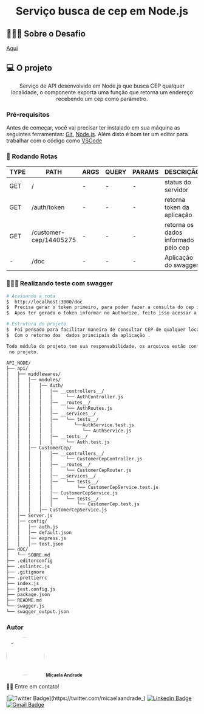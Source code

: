 <h1 align="center">Serviço busca de cep em Node.js</h1>

## 👩🏻‍🎤  Sobre o Desafio
[Aqui](doc/SOBRE.md)

## 💻 O projeto
<p align="center">Serviço de API desenvolvido em Node.js que busca CEP qualquer localidade,
        o componente exporta uma função que retorna um endereço recebendo um cep como parâmetro.</p>

### Pré-requisitos

Antes de começar, você vai precisar ter instalado em sua máquina as seguintes ferramentas:
[Git](https://git-scm.com), [Node.js](https://nodejs.org/en/).
Além disto é bom ter um editor para trabalhar com o código como [VSCode](https://code.visualstudio.com/)

### 🎲 Rodando Rotas


| TYPE | PATH | ARGS | QUERY | PARAMS | DESCRIÇÃO |
|------|------|------|-------|--------|-----------|
|GET| / | - | - | - | status do servidor |
|GET| /auth/token | - | - | - | retorna token da aplicação |
|GET| /customer-cep/14405275 | - | - | - | retorna os dados informado pelo cep |
| - | /doc | - | - | - | Aplicação do swagger |


### 👩🏻‍🔧 Realizando teste com swagger

```bash
# Acessando a rota
$  http://localhost:3000/doc
$  Precisa gerar o token primeiro, para poder fazer a consulta do cep informado.
$  Apos ter gerado o token informar no Authorize, feito isso acessar a rota GET informar o CEP.

# Estrutura do projeto
$  Foi pensado para facilitar maneira de consultar CEP de qualquer localidade,junto com API ViaCep.
$  Com o retorno dos  dados principais da aplicação .

Todo módulo do projeto tem sua responsabilidade, os arquivos estão configuração e padronizados
 no projeto.

API_NODE/
├── api/
│   ├── middlewares/
│   │   │── modules/
│   │   │   │── Auth/
│   │   │   │   │── __controllers__/
│   │   │   │   │     └── AuthController.js
│   │   │   │   │── __routes__/
│   │   │   │   │     └── AuthRoutes.js
│   │   │   │   │── __services__/
│   │   │   │   │──   └── tests__/
│   │   │   │   │        └──AuthService.test.js
│   │   │   │   │           └── AuthService.js
│   │   │   │   │── __tests__/
│   │   │   │   │     └── Auth.test.js
│   │   │── CustomerCep/
│   │   │   │   │── __controllers__/
│   │   │   │   │     └── CustomerCepController.js
│   │   │   │   │── __routes__/
│   │   │   │   │     └── CustomerCepRouter.js
│   │   │   │   │── __services__/
│   │   │   │   │──   └── tests__/
│   │   │   │   │         └── CustomerCepService.test.js
│   │   │   │   │── CustomerCepService.js
│   │   │   │   │──   └── tests__/
│   │   │   │   │         └── CustomerCep.test.js
│   │   │   │── CustomerCepService.js
│   │── Server.js
│   │── config/
│   │   │── auth.js
│   │   │── default.json
│   │   │── express.js
│   │   │── test.json
├── dOC/
│   └── SOBRE.md
├── .editorconfig
├── .eslintrc.js
├── .gitignore
├── .prettierrc
├── index.js
├── jest.config.js
├── package.json
├── README.md
└── swagger.js
└── swagger_output.json

```

### Autor

 <img style="border-radius: 50%;" src="https://user-images.githubusercontent.com/53954022/92161695-549d5400-ee07-11ea-9373-cc42e7ee53a5.png" width="100px;" alt=""/>
 <sub><b>Micaela Andrade</b></sub>

 👋🏽 Entre em contato!

[![Twitter Badge](https://img.shields.io/badge/-@micaelaandrade_-1ca0f1?style=flat-square&labelColor=1ca0f1&logo=twitter&logoColor=white&link=https://twitter.com/micaelaandrade_)](https://twitter.com/micaelaandrade_) [![Linkedin Badge](https://img.shields.io/badge/-Micaela-blue?style=flat-square&logo=Linkedin&logoColor=white&link=https://www.linkedin.com/in/micaela-andrade/)](https://www.linkedin.com/in/micaela-andrade/)
[![Gmail Badge](https://img.shields.io/badge/-micaela17andrade@gmail.com-c14438?style=flat-square&logo=Gmail&logoColor=white&link=mailto:micaela17andrade@gmail.com)](mailto:micaela17andrade@gmail.com)

